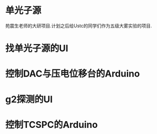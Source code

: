# 单光子源
苑震生老师的大研项目.计划之后给Ustc的同学们作为五级大雾实验的项目.
# 找单光子源的UI
# 控制DAC与压电位移台的Arduino
# g2探测的UI
# 控制TCSPC的Arduino
